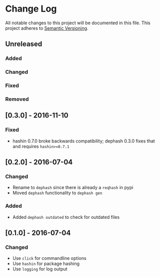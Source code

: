 # Change Log
All notable changes to this project will be documented in this file.
This project adheres to [Semantic Versioning](http://semver.org/).

## Unreleased
### Added
### Changed
### Fixed
### Removed

## [0.3.0] - 2016-11-10
### Fixed
- hashin 0.7.0 broke backwards compatibility; dephash 0.3.0 fixes that and requires `hashin>=0.7.1`

## [0.2.0] - 2016-07-04
### Changed
- Rename to `dephash` since there is already a `reqhash` in pypi
- Moved `dephash` functionality to `dephash gen`

### Added
- Added `dephash outdated` to check for outdated files

## [0.1.0] - 2016-07-04
### Changed
- Use `click` for commandline options
- Use `hashin` for package hashing
- Use `logging` for log output
